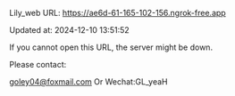 Lily_web URL: https://ae6d-61-165-102-156.ngrok-free.app

Updated at: 2024-12-10 13:51:52

If you cannot open this URL, the server might be down.

Please contact: 

goley04@foxmail.com Or Wechat:GL_yeaH